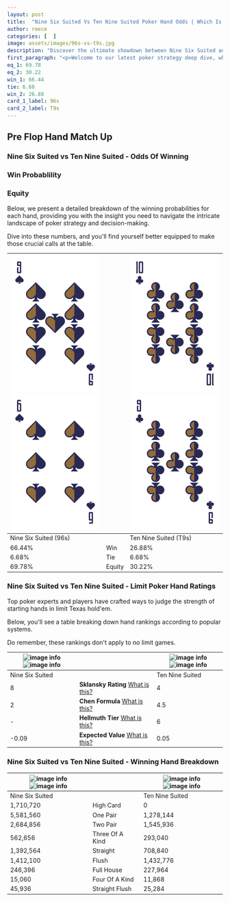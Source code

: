 ```yaml
---
layout: post
title:  "Nine Six Suited Vs Ten Nine Suited Poker Hand Odds | Which Is The Better Hand In Poker? A Complete Guide"
author: reece
categories: [  ]
image: assets/images/96s-vs-t9s.jpg
description: "Discover the ultimate showdown between Nine Six Suited and Ten Nine Suited in poker! Uncover the odds, strategies, and scenarios where one hand triumphs over the other. Get ready to up your poker game with this thrilling analysis."
first_paragraph: "<p>Welcome to our latest poker strategy deep dive, where we're pitting two distinct hands against each other in a high-stakes showdown: Nine Six Suited vs Ten Nine Suited.</p><p>In the dynamic world of poker, every decision counts, and knowing which hand holds the upper hand is key to your success at the table.</p><p>In this article, we'll dissect these two hands, explore the scenarios where one dominates the other, and equip you with the knowledge to make strategic choices that can tip the odds in your favor.</p><p>Get ready to unravel the intriguing dynamics of these poker hands and elevate your game to new heights.</p>"
eq_1: 69.78
eq_2: 30.22
win_1: 66.44
tie: 6.68
win_2: 26.88
card_1_label: 96s
card_2_label: T9s
---
```




[comment]: # (sp0)

## Pre Flop Hand Match Up

<div class="table hand-ratings" markdown="1"> 



### Nine Six Suited vs Ten Nine Suited - Odds Of Winning


  
<div class="row graphs"> 
<div class="col-lg-6">
    <h3>Win Probablility</h3>
    <canvas id="WinChart"></canvas>
</div>
<div class="col-lg-6">
    <h3>Equity</h3>
    <canvas id="EquityChart"></canvas>
</div>
</div>

  Below, we present a detailed breakdown of the winning probabilities for each hand, providing you with the insight you need to navigate the intricate landscape of poker strategy and decision-making. 

Dive into these numbers, and you'll find yourself better equipped to make those crucial calls at the table.


    
| ![image info](assets/images/hand1/9.png) ![image info](assets/images/hand1/6.png) |  | ![image info](assets/images/hand2/t.png) ![image info](assets/images/hand2/9.png) |
| -------- | -------- | -------- |
| Nine Six Suited (96s) |  | Ten Nine Suited (T9s) |
| 66.44% | Win | 26.88% |
| 6.68% | Tie | 6.68% |
| 69.78% | Equity | 30.22% |




[comment]: # (sp1)



### Nine Six Suited vs Ten Nine Suited - Limit Poker Hand Ratings

Top poker experts and players have crafted ways to judge the strength of starting hands in limit Texas hold'em. 

Below, you'll see a table breaking down hand rankings according to popular systems. 

Do remember, these rankings don't apply to no limit games.


    
| ![image info](https://www.riverpairs.com/assets/images/hand1/9.png) ![image info](https://www.riverpairs.com/assets/images/hand1/6.png) |  | ![image info](https://www.riverpairs.com/assets/images/hand2/t.png) ![image info](https://www.riverpairs.com/assets/images/hand2/9.png) |
| -------- | -------- | -------- |
| Nine Six Suited |  | Ten Nine Suited |
| 8 | **Sklansky Rating** [What is this?](/sklansky-rating-explained) | 4 |
| 2 | **Chen Formula** [What is this?](/chen-formula-explained) | 4.5 |
| - | **Hellmuth Tier** [What is this?](/Hellmuth-tier-explained) | 6 |
| -0.09 | **Expected Value** [What is this?](/expected-value-explained) | 0.05 |




[comment]: # (sp2)



### Nine Six Suited vs Ten Nine Suited - Winning Hand Breakdown


    
| ![image info](https://www.riverpairs.com/assets/images/hand1/9.png) ![image info](https://www.riverpairs.com/assets/images/hand1/6.png) |  | ![image info](https://www.riverpairs.com/assets/images/hand2/t.png) ![image info](https://www.riverpairs.com/assets/images/hand2/9.png) |
| -------- | -------- | -------- |
| Nine Six Suited |  | Ten Nine Suited |
| 1,710,720 | High Card | 0 |
| 5,581,560 | One Pair | 1,278,144 |
| 2,684,856 | Two Pair | 1,545,936 |
| 562,656 | Three Of A Kind | 293,040 |
| 1,392,564 | Straight | 708,840 |
| 1,412,100 | Flush | 1,432,776 |
| 246,396 | Full House | 227,964 |
| 15,060 | Four Of A Kind | 11,868 |
| 45,936 | Straight Flush | 25,284 |




[comment]: # (sp3)



</div>

[comment]: # (sp4)



[comment]: # (sp5)

